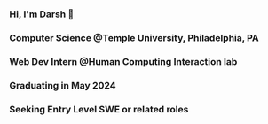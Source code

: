 ### Hi, I'm Darsh 👋


### Computer Science @Temple University, Philadelphia, PA
### Web Dev Intern @Human Computing Interaction lab
### Graduating in May 2024
### Seeking Entry Level SWE or related roles






